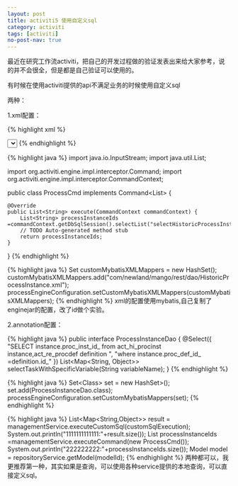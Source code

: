 ```yaml
---
layout: post
title: activiti5 使用自定义sql
category: activiti
tags: [activiti]
no-post-nav: true
---
```


最近在研究工作流activiti，把自己的开发过程做的验证发表出来给大家参考，说的并不会很全，但是都是自己验证可以使用的。


有时候在使用activiti提供的api不满足业务的时候使用自定义sql
        
两种：
       
1.xml配置：

{% highlight xml %}
<?xml version="1.0" encoding="UTF-8" ?>


<!DOCTYPE mapper PUBLIC "-//mybatis.org//DTD Mapper 3.0//EN" "http://mybatis.org/dtd/mybatis-3-mapper.dtd">

<mapper namespace="org.activiti.engine.impl.persistence.entity.HistoricProcessInstanceEntity">


  <select id="selectHistoricProcessInstanceIdsByProcessDefinitionId1" parameterType="org.activiti.engine.impl.db.ListQueryParameterObject" resultType="string">
    select ID_
    from ${prefix}ACT_HI_PROCINST 
    where PROC_DEF_ID_ = #{parameter}
  </select>


</mapper>
{% endhighlight %}

{% highlight java %}
import java.io.InputStream;
import java.util.List;

import org.activiti.engine.impl.interceptor.Command;
import org.activiti.engine.impl.interceptor.CommandContext;

public class ProcessCmd  implements Command<List<String>> {

    @Override
    public List<String> execute(CommandContext commandContext) {
        List<String> processInstanceIds =commandContext.getDbSqlSession().selectList("selectHistoricProcessInstanceIdsByProcessDefinitionId1","cs:1:5004");
        // TODO Auto-generated method stub
        return processInstanceIds;
    }

}
{% endhighlight %}

{% highlight java %}
   Set customMybatisXMLMappers = new HashSet();
   customMybatisXMLMappers.add("com/newland/mango/rest/dao/HistoricProcessInstance.xml");
   processEngineConfiguration.setCustomMybatisXMLMappers(customMybatisXMLMappers);
{% endhighlight %}
xml的配置使用mybatis,自己复制了enginejar的配置，改了id做个实验。

2.annotation配置：

{% highlight java %}
public interface ProcessInstanceDao {
      @Select({
          "SELECT instance.proc_inst_id_ from act_hi_procinst instance,act_re_procdef definition ",
          "where instance.proc_def_id_ =definition.id_"
      })
      List<Map<String, Object>> selectTaskWithSpecificVariable(String variableName);
}
{% endhighlight %}

{% highlight java %}
   Set<Class<?>> set = new HashSet<Class<?>>();
   set.add(ProcessInstanceDao.class);
   processEngineConfiguration.setCustomMybatisMappers(set);
{% endhighlight %}

{% highlight java %}
  List<Map<String,Object>> result = managementService.executeCustomSql(customSqlExecution);
  System.out.println("1111111111111:"+result.size());
  List processInstanceIds =managementService.executeCommand(new ProcessCmd());
  System.out.println("222222222:"+processInstanceIds.size());
  Model model = repositoryService.getModel(modelId);
{% endhighlight %}
两种都可以，我更推荐第一种，其实如果是查询，可以使用各种service提供的本地查询，可以直接定义sql。
